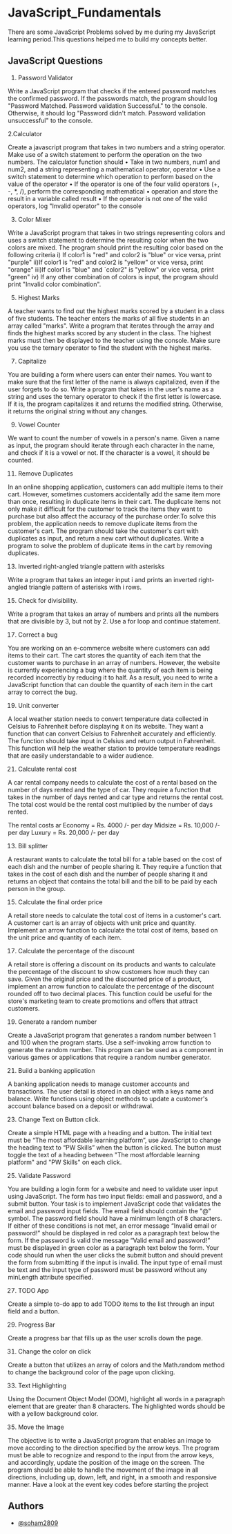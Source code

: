 
# JavaScript_Fundamentals

There are some JavaScript Problems solved by me during my JavaScript learning period.This questions helped me to build my concepts better.


## JavaScript Questions

 1. Password Validator
    
 Write a JavaScript program that checks if the entered password matches the confirmed password. If the 
passwords match, the program should log "Password Matched. Password validation Successful." to the console. 
Otherwise, it should log "Password didn't match. Password validation unsuccessful" to the console.

2.Calculator

 Create a javascript program that takes in two numbers and a string operator. Make use of a switch statement to perform the operation on the two numbers.
 The calculator function should
•	Take in two numbers, num1 and num2, and a string representing a mathematical operator, operator
•	Use a switch statement to determine which operation to perform based on the value of the operator
•	If the operator is one of the four valid operators (+, -, *, /), perform the corresponding mathematical 
•	operation and store the result in a variable called result
•	If the operator is not one of the valid operators, log "Invalid operator" to the console

 3. Color Mixer
    
 Write a JavaScript program that takes in two strings representing colors and uses a switch statement to 
determine the resulting color when the two colors are mixed. The program should print the resulting color 
based on the following criteria
i) If color1 is "red" and color2 is "blue" or vice versa, print "purple"
 ii)If color1 is "red" and color2 is "yellow" or vice versa, print "orange"
 iii)If color1 is "blue" and `color2" is "yellow" or vice versa, print "green"
iv) If any other combination of colors is input, the program should print "Invalid color combination".

 5. Highest Marks
    
 A teacher wants to find out the highest marks scored by a student in a class of five students. The teacher enters 
the marks of all five students in an array called "marks". Write a program that iterates through the array and 
finds the highest marks scored by any student in the class. The highest marks must then be displayed to the 
teacher using the console. Make sure you use the ternary operator to find the student with the highest marks.

 7. Capitalize
    
 You are building a form where users can enter their names. You want to make sure that the first letter of the 
name is always capitalized, even if the user forgets to do so. Write a program that takes in the user's name as a 
string and uses the ternary operator to check if the first letter is lowercase. If it is, the program capitalizes it and 
returns the modified string. Otherwise, it returns the original string without any changes.

 9. Vowel Counter
     
 We want to count the number of vowels in a person's name. Given a name as input, the program should iterate 
through each character in the name, and check if it is a vowel or not. If the character is a vowel, it should be counted.

 11. Remove Duplicates
     
 In an online shopping application, customers can add multiple items to their cart. However, sometimes 
customers accidentally add the same item more than once, resulting in duplicate items in their cart. The 
duplicate items not only make it difficult for the customer to track the items they want to purchase but also 
affect the accuracy of the purchase order.To solve this problem, the application needs to remove duplicate items from the customer's cart. The program should take the customer's cart with duplicates as input, and return a new cart without duplicates.
 Write a program to solve the problem of duplicate items in the cart by removing duplicates.

 13. Inverted right-angled triangle pattern with asterisks
     
 Write a program that takes an integer input i and prints an inverted right-angled triangle pattern of asterisks 
with i rows.
 
  15. Check for divisibility.
      
 Write a program that takes an array of numbers and prints all the numbers that are divisible by 3, but not by 2. 
Use a for loop and continue statement.

 17. Correct a bug
     
 You are working on an e-commerce website where customers can add items to their cart. The cart stores the 
quantity of each item that the customer wants to purchase in an array of numbers. However, the website is 
currently experiencing a bug where the quantity of each item is being recorded incorrectly by reducing it to 
half. As a result, you need to write a JavaScript function that can double the quantity of each item in the cart 
array to correct the bug. 

19. Unit converter
    
 A local weather station needs to convert temperature data collected in Celsius to Fahrenheit before displaying 
it on its website. They want a function that can convert Celsius to Fahrenheit accurately and efficiently. The 
function should take input in Celsius and return output in Fahrenheit. This function will help the weather station 
to provide temperature readings that are easily understandable to a wider audience.

 21. Calculate rental cost
     
 A car rental company needs to calculate the cost of a rental based on the number of days rented and the type 
of car. They require a function that takes in the number of days rented and car type and returns the rental cost. 
The total cost would be the rental cost multiplied by the number of days rented.

 The rental costs ar
 Economy = Rs. 4000 /- per day
 Midsize = Rs. 10,000 /- per day
 Luxury = Rs. 20,000 /- per day

 13. Bill splitter
     
 A restaurant wants to calculate the total bill for a table based on the cost of each dish and the number of 
people sharing it. They require a function that takes in the cost of each dish and the number of people sharing 
it and returns an object that contains the total bill and the bill to be paid by each person in the group.

 15. Calculate the final order price
     
 A retail store needs to calculate the total cost of items in a customer's cart. A customer cart is an array of 
objects with unit price and quantity. Implement an arrow function to calculate the total cost of items, based on 
the unit price and quantity of each item.

 17. Calculate the percentage of the discount
     
 A retail store is offering a discount on its products and wants to calculate the percentage of the discount to 
show customers how much they can save. Given the original price and the discounted price of a product, 
implement an arrow function to calculate the percentage of the discount rounded off to two decimal places. 
This function could be useful for the store's marketing team to create promotions and offers that attract 
customers.

 19. Generate a random number
     
 Create a JavaScript program that generates a random number between 1 and 100 when the program starts. 
Use a self-invoking arrow function to generate the random number. This program can be used as a component 
in various games or applications that require a random number generator.

 21. Build a banking application
     
 A banking application needs to manage customer accounts and transactions. The user detail is stored in an 
object with a keys name and balance. Write functions using object methods to update a customer's account 
balance based on a deposit or withdrawal. 

23. Change Text on Button click.
    
 Create a simple HTML page with a heading and a button. The initial text must be “The most affordable learning 
platform”, use JavaScript to change the heading text to “PW Skills” when the button is clicked. The button must 
toggle the text of a heading between "The most affordable learning platform" and "PW Skills" on each click.

 25. Validate Password
     
 You are building a login form for a website and need to validate user input using JavaScript. The form has two 
input fields: email and password, and a submit button.
 Your task is to implement JavaScript code that validates the email and password input fields. The email field 
should contain the "@" symbol. The password field should have a minimum length of 8 characters. If either of 
these conditions is not met, an error message “Invalid email or password!” should be displayed in red color as a 
paragraph text below the form. If the password is valid the message “Valid email and password!” must be 
displayed in green color as a paragraph text below the form.
 Your code should run when the user clicks the submit button and should prevent the form from submitting if 
the input is invalid. The input type of email must be text and the input type of password must be password 
without any minLength attribute specified.

27. TODO App
    
 Create a simple to-do app to add TODO items to the list through an input field and a button.

 29. Progress Bar
     
 Create a progress bar that fills up as the user scrolls down the page.

 31. Change the color on click
     
 Create a button that utilizes an array of colors and the Math.random method to change the background color 
of the page upon clicking.

 33. Text Highlighting
     
 Using the Document Object Model (DOM), highlight all words in a paragraph element that are greater than 8 
characters. The highlighted words should be with a yellow background color.

 35. Move the Image
     
 The objective is to write a JavaScript program that enables an image to move according to the direction 
specified by the arrow keys. The program must be able to recognize and respond to the input from the arrow 
keys, and accordingly, update the position of the image on the screen. The program should be able to handle 
the movement of the image in all directions, including up, down, left, and right, in a smooth and responsive 
manner. Have a look at the event key codes before starting the project
 
## Authors

- [@soham2809](https://github.com/soham2809)


